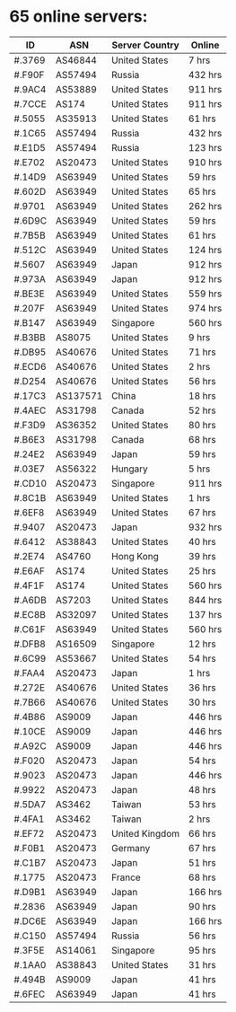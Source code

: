# 65 online servers:

| ID | ASN | Server Country | Online |
| ------ | ------ | ------ | ------ |
| #.3769 | AS46844 | United States | 7 hrs |
| #.F90F | AS57494 | Russia | 432 hrs |
| #.9AC4 | AS53889 | United States | 911 hrs |
| #.7CCE | AS174 | United States | 911 hrs |
| #.5055 | AS35913 | United States | 61 hrs |
| #.1C65 | AS57494 | Russia | 432 hrs |
| #.E1D5 | AS57494 | Russia | 123 hrs |
| #.E702 | AS20473 | United States | 910 hrs |
| #.14D9 | AS63949 | United States | 59 hrs |
| #.602D | AS63949 | United States | 65 hrs |
| #.9701 | AS63949 | United States | 262 hrs |
| #.6D9C | AS63949 | United States | 59 hrs |
| #.7B5B | AS63949 | United States | 61 hrs |
| #.512C | AS63949 | United States | 124 hrs |
| #.5607 | AS63949 | Japan | 912 hrs |
| #.973A | AS63949 | Japan | 912 hrs |
| #.BE3E | AS63949 | United States | 559 hrs |
| #.207F | AS63949 | United States | 974 hrs |
| #.B147 | AS63949 | Singapore | 560 hrs |
| #.B3BB | AS8075 | United States | 9 hrs |
| #.DB95 | AS40676 | United States | 71 hrs |
| #.ECD6 | AS40676 | United States | 2 hrs |
| #.D254 | AS40676 | United States | 56 hrs |
| #.17C3 | AS137571 | China | 18 hrs |
| #.4AEC | AS31798 | Canada | 52 hrs |
| #.F3D9 | AS36352 | United States | 80 hrs |
| #.B6E3 | AS31798 | Canada | 68 hrs |
| #.24E2 | AS63949 | Japan | 59 hrs |
| #.03E7 | AS56322 | Hungary | 5 hrs |
| #.CD10 | AS20473 | Singapore | 911 hrs |
| #.8C1B | AS63949 | United States | 1 hrs |
| #.6EF8 | AS63949 | United States | 67 hrs |
| #.9407 | AS20473 | Japan | 932 hrs |
| #.6412 | AS38843 | United States | 40 hrs |
| #.2E74 | AS4760 | Hong Kong | 39 hrs |
| #.E6AF | AS174 | United States | 25 hrs |
| #.4F1F | AS174 | United States | 560 hrs |
| #.A6DB | AS7203 | United States | 844 hrs |
| #.EC8B | AS32097 | United States | 137 hrs |
| #.C61F | AS63949 | United States | 560 hrs |
| #.DFB8 | AS16509 | Singapore | 12 hrs |
| #.6C99 | AS53667 | United States | 54 hrs |
| #.FAA4 | AS20473 | Japan | 1 hrs |
| #.272E | AS40676 | United States | 36 hrs |
| #.7B66 | AS40676 | United States | 30 hrs |
| #.4B86 | AS9009 | Japan | 446 hrs |
| #.10CE | AS9009 | Japan | 446 hrs |
| #.A92C | AS9009 | Japan | 446 hrs |
| #.F020 | AS20473 | Japan | 54 hrs |
| #.9023 | AS20473 | Japan | 446 hrs |
| #.9922 | AS20473 | Japan | 48 hrs |
| #.5DA7 | AS3462 | Taiwan | 53 hrs |
| #.4FA1 | AS3462 | Taiwan | 2 hrs |
| #.EF72 | AS20473 | United Kingdom | 66 hrs |
| #.F0B1 | AS20473 | Germany | 67 hrs |
| #.C1B7 | AS20473 | Japan | 51 hrs |
| #.1775 | AS20473 | France | 68 hrs |
| #.D9B1 | AS63949 | Japan | 166 hrs |
| #.2836 | AS63949 | Japan | 90 hrs |
| #.DC6E | AS63949 | Japan | 166 hrs |
| #.C150 | AS57494 | Russia | 56 hrs |
| #.3F5E | AS14061 | Singapore | 95 hrs |
| #.1AA0 | AS38843 | United States | 31 hrs |
| #.494B | AS9009 | Japan | 41 hrs |
| #.6FEC | AS63949 | Japan | 41 hrs |

